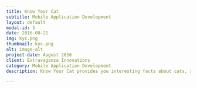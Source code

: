 ```yaml
---
title: Know Your Cat
subtitle: Mobile Application Development
layout: default
modal-id: 5
date: 2016-08-21
img: kyc.png
thumbnail: kyc.png
alt: image-alt
project-date: August 2016
client: Extravaganza Innovations
category: Mobile Application Development
description: Know Your Cat provides you interesting facts about cats, so you can know more about them!</br>Features:</br></br>- Shuffle Facts</br>- Copy to clipboard for sharing</br>- Save as favorite</br>- Favorite facts

---
```

